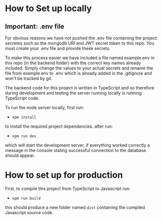 # How to Set up locally

## Important: .env file

For obvious reasons we have not pushed the .env file containing the project secretes such as the mongodb URI and JWT secret token to this repo.
You must create your .env file and provide these secrets.

To make this process easier we have included a file named example.env in this repo (in the backend folder) with the correct key names already included. Simply change the values to your actual secrets and rename the file from example.env to .env which is already added in the .gitignore and won't be tracked by git.

The backend code for this project is written in TypeScript and so therefore during development and testing the server running locally is running TypeScript code.

To run the node server locally, first run:

- `npm install`

to install the required project dependencies.
after run:

- `npm run dev`

which will start the development server, if everything worked correctly a message in the console stating successful connection to the database should appear.

# How to set up for production

First, to compile this project from TypeScript to Javascript run:

- `npm run build`

this should produce a new folder named `dist` containing the compiled Javascript source code.
